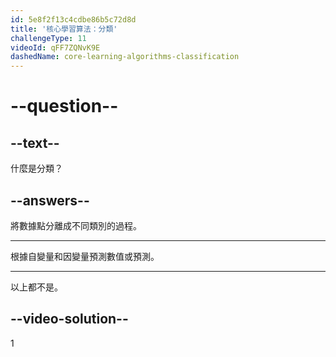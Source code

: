 ```yaml
---
id: 5e8f2f13c4cdbe86b5c72d8d
title: '核心學習算法：分類'
challengeType: 11
videoId: qFF7ZQNvK9E
dashedName: core-learning-algorithms-classification
---
```


# --question--

## --text--

什麼是分類？

## --answers--

將數據點分離成不同類別的過程。

---

根據自變量和因變量預測數值或預測。

---

以上都不是。

## --video-solution--

1

